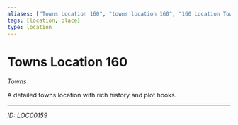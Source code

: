 ```yaml
---
aliases: ["Towns Location 160", "towns location 160", "160 Location Towns"]
tags: [location, place]
type: location
---
```


# Towns Location 160

*Towns*

A detailed towns location with rich history and plot hooks.

---
*ID: LOC00159*